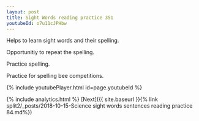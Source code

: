 ```yaml
---
layout: post
title: Sight Words reading practice 351
youtubeId: o7u11cJPHbw
---
```

 
 
Helps to learn sight words and their spelling.

Opportunitiy to repeat the spelling. 

Practice spelling. 
 
Practice for spelling bee competitions. 
 
{% include youtubePlayer.html id=page.youtubeId %}
 
 
{% include analytics.html %} 
[Next]({{ site.baseurl }}{% link  split2/_posts/2018-10-15-Science sight words sentences reading practice 84.md%})
 
